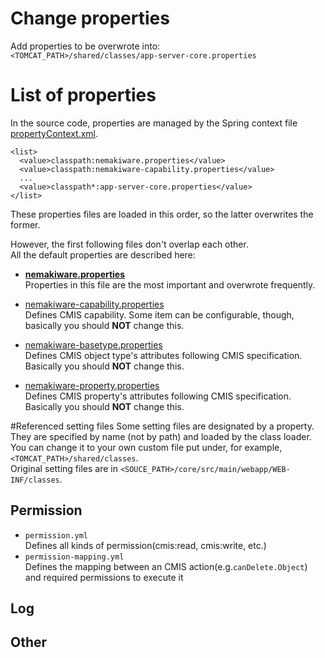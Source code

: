 # Change properties
Add properties to be overwrote into:  
`<TOMCAT_PATH>/shared/classes/app-server-core.properties`

# List of properties
In the source code, properties are managed by the Spring context file [propertyContext.xml](https://github.com/aegif/NemakiWare/blob/master/core/src/main/webapp/WEB-INF/classes/propertyContext.xml).  

```
<list>
  <value>classpath:nemakiware.properties</value>
  <value>classpath:nemakiware-capability.properties</value>
  ...
  <value>classpath*:app-server-core.properties</value>
</list>
```
These properties files are loaded in this order, so the latter overwrites the former.  

However, the first following files don't overlap each other.  
All the default properties are described here:
- [**nemakiware.properties**](https://github.com/aegif/NemakiWare/blob/master/core/src/main/webapp/WEB-INF/classes/nemakiware.properties)  
  Properties in this file are the most important and overwrote frequently.  
  
- [nemakiware-capability.properties](https://github.com/aegif/NemakiWare/blob/master/core/src/main/webapp/WEB-INF/classes/nemakiware-capability.properties)  
  Defines CMIS capability. Some item can be configurable, though, basically you should **NOT** change this.  
- [nemakiware-basetype.properties](https://github.com/aegif/NemakiWare/blob/master/core/src/main/webapp/WEB-INF/classes/nemakiware-basetype.properties)  
  Defines CMIS object type's attributes following CMIS specification. Basically you should **NOT** change this.  
- [nemakiware-property.properties](https://github.com/aegif/NemakiWare/blob/master/core/src/main/webapp/WEB-INF/classes/nemakiware-property.properties)  
  Defines CMIS property's attributes following CMIS specification. Basically you should **NOT** change this.  

#Referenced setting files
Some setting files are designated by a property.  
They are specified by name (not by path) and loaded by the class loader.  
You can change it to your own custom file put under, for example, `<TOMCAT_PATH>/shared/classes`.  
Original setting files are in `<SOUCE_PATH>/core/src/main/webapp/WEB-INF/classes`.  
## Permission
- `permission.yml`  
  Defines all kinds of permission(cmis:read, cmis:write, etc.)  
- `permission-mapping.yml`  
  Defines the mapping between an CMIS action(e.g.`canDelete.Object`) and required permissions to execute it  
  
## Log
## Other